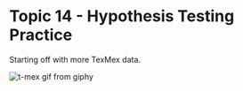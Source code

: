 # Topic 14 - Hypothesis Testing Practice

Starting off with more TexMex data.

![t-mex gif from giphy](https://media.giphy.com/media/U3DJs3utzTKEHVOyV9/giphy.gif)
